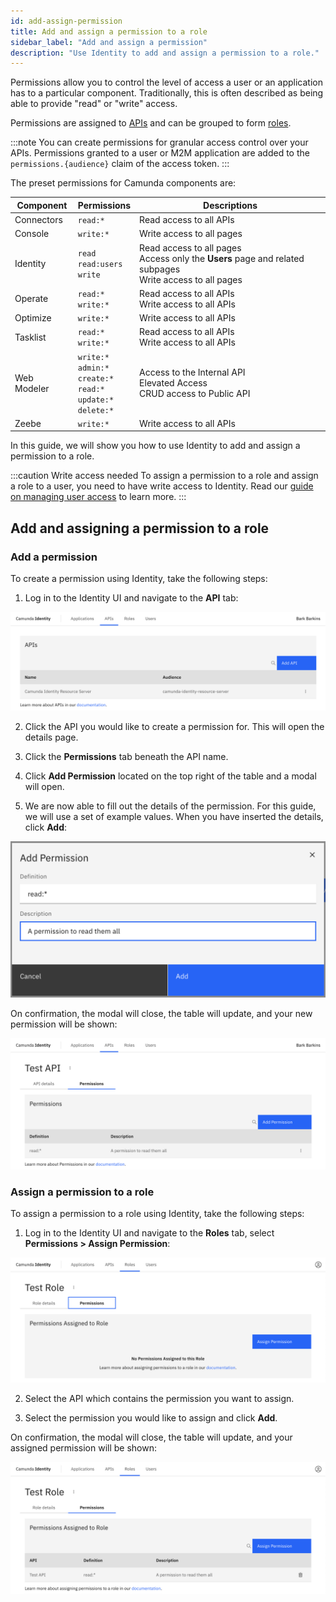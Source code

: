 ```yaml
---
id: add-assign-permission
title: Add and assign a permission to a role
sidebar_label: "Add and assign a permission"
description: "Use Identity to add and assign a permission to a role."
---
```


Permissions allow you to control the level of access a user or an application has to a particular component. Traditionally, this is often described as being able to provide "read" or "write" access.

Permissions are assigned to [APIs](/self-managed/identity/user-guide/additional-features/adding-an-api.md) and can be grouped to form
[roles](/self-managed/identity/user-guide/roles/add-assign-role.md).

:::note
You can create permissions for granular access control over your APIs. Permissions granted to a user or M2M application are added to the `permissions.{audience}` claim of the access token.
:::

The preset permissions for Camunda components are:

| Component   | Permissions                                                                                 | Descriptions                                                                                                       |
| ----------- | ------------------------------------------------------------------------------------------- | ------------------------------------------------------------------------------------------------------------------ |
| Connectors  | `read:*`                                                                                    | Read access to all APIs                                                                                            |
| Console     | `write:*`                                                                                   | Write access to all pages                                                                                          |
| Identity    | `read` <br/> `read:users` <br/> `write`                                                     | Read access to all pages <br/> Access only the **Users** page and related subpages <br/> Write access to all pages |
| Operate     | `read:*` <br/> `write:*`                                                                    | Read access to all APIs <br/> Write access to all APIs                                                             |
| Optimize    | `write:*`                                                                                   | Write access to all APIs                                                                                           |
| Tasklist    | `read:*` <br/> `write:*`                                                                    | Read access to all APIs <br/> Write access to all APIs                                                             |
| Web Modeler | `write:*` <br/> `admin:*` <br/> `create:*` <br/> `read:*` <br/> `update:*` <br/> `delete:*` | Access to the Internal API <br/> Elevated Access <br/> CRUD access to Public API                                   |
| Zeebe       | `write:*`                                                                                   | Write access to all APIs                                                                                           |

In this guide, we will show you how to use Identity to add and assign a permission to a role.

:::caution Write access needed
To assign a permission to a role and assign a role to a user, you need to have write access to Identity.
Read our [guide on managing user access](/self-managed/identity/user-guide/authorizations/managing-user-access.md) to learn more.
:::

## Add and assigning a permission to a role

### Add a permission

To create a permission using Identity, take the following steps:

1. Log in to the Identity UI and navigate to the **API** tab:

![add-permission-api-tab](../img/add-api-tab.png)

2. Click the API you would like to create a permission for. This will open the details page.

3. Click the **Permissions** tab beneath the API name.

4. Click **Add Permission** located on the top right of the table and a modal will open.

5. We are now able to fill out the details of the permission. For this guide, we will use a set of example values. When you have inserted the details, click **Add**:

![add-permission-modal-2](../img/add-permission-modal-2.png)

On confirmation, the modal will close, the table will update, and your new permission will be shown:

![add-permission-refreshed-table](../img/add-permission-refreshed-table.png)

### Assign a permission to a role

To assign a permission to a role using Identity, take the following steps:

1. Log in to the Identity UI and navigate to the **Roles** tab, select **Permissions > Assign Permission**:

![assign-a-permission-tab](../img/assign-a-permission-tab.png)

2. Select the API which contains the permission you want to assign.

3. Select the permission you would like to assign and click **Add**.

On confirmation, the modal will close, the table will update, and your assigned permission will be shown:

![assign-a-permission-refreshed-table](../img/assign-a-permission-refreshed-table.png)
